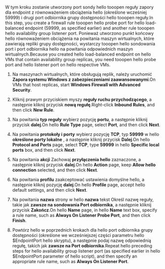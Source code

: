 <span data-ttu-id="d56af-101">W tym kroku zostanie utworzony port sondy hello tooopen reguły zapory dla endpoint z równoważeniem obciążenia hello (określone wcześniej 59999) i drugi port odbiornika grupy dostępności hello tooopen reguły.</span><span class="sxs-lookup"><span data-stu-id="d56af-101">In this step, you create a firewall rule tooopen hello probe port for hello load-balanced endpoint (59999, as specified earlier) and another rule tooopen hello availability group listener port.</span></span> <span data-ttu-id="d56af-102">Ponieważ utworzono punkt końcowy hello równoważeniem obciążenia na powitania maszyn wirtualnych, które zawierają repliki grupy dostępności, wystarczy tooopen hello sondowania port i port odbiornika hello na powitania odpowiednich maszyn wirtualnych.</span><span class="sxs-lookup"><span data-stu-id="d56af-102">Because you created hello load-balanced endpoint on hello VMs that contain availability group replicas, you need tooopen hello probe port and hello listener port on hello respective VMs.</span></span>

1. <span data-ttu-id="d56af-103">Na maszynach wirtualnych, które obsługują replik, należy uruchomić **Zapora systemu Windows z zabezpieczeniami zaawansowanymi**.</span><span class="sxs-lookup"><span data-stu-id="d56af-103">On VMs that host replicas, start **Windows Firewall with Advanced Security**.</span></span>

2. <span data-ttu-id="d56af-104">Kliknij prawym przyciskiem myszy **reguły ruchu przychodzącego**, a następnie kliknij przycisk **nową regułę**.</span><span class="sxs-lookup"><span data-stu-id="d56af-104">Right-click **Inbound Rules**, and then click **New Rule**.</span></span>

3. <span data-ttu-id="d56af-105">Na powitania **typ reguły** wybierz pozycję **portu**, a następnie kliknij przycisk **dalej**.</span><span class="sxs-lookup"><span data-stu-id="d56af-105">On hello **Rule Type** page, select **Port**, and then click **Next**.</span></span>

4. <span data-ttu-id="d56af-106">Na powitania **protokoły i porty** wybierz pozycję **TCP**, typ **59999** w hello **określone porty lokalne** , a następnie kliknij przycisk **Dalej**.</span><span class="sxs-lookup"><span data-stu-id="d56af-106">On hello **Protocol and Ports** page, select **TCP**, type **59999** in hello **Specific local ports** box, and then click **Next**.</span></span>

5. <span data-ttu-id="d56af-107">Na powitania **akcji** Zachowaj **przyłączenia hello** zaznaczone, a następnie kliknij przycisk **dalej**.</span><span class="sxs-lookup"><span data-stu-id="d56af-107">On hello **Action** page, keep **Allow hello connection** selected, and then click **Next**.</span></span>

6. <span data-ttu-id="d56af-108">Na powitania **profilu** zaakceptować ustawienia domyślne hello, a następnie kliknij pozycję **dalej**.</span><span class="sxs-lookup"><span data-stu-id="d56af-108">On hello **Profile** page, accept hello default settings, and then click **Next**.</span></span>

7. <span data-ttu-id="d56af-109">Na powitania **nazwa** strony w hello **nazwa** tekst Określ nazwę reguły, takie jak **zawsze na sondowania Port odbiornika**, a następnie kliknij przycisk **Zakończ**.</span><span class="sxs-lookup"><span data-stu-id="d56af-109">On hello **Name** page, in hello **Name** text box, specify a rule name, such as **Always On Listener Probe Port**, and then click **Finish**.</span></span>

8. <span data-ttu-id="d56af-110">Powtórz hello w poprzednich krokach dla hello port odbiornika grupy dostępności (określone we wcześniejszej części parametru hello $EndpointPort hello skryptu), a następnie podaj nazwę odpowiednią regułę, takich jak **zawsze na Port odbiornika**.</span><span class="sxs-lookup"><span data-stu-id="d56af-110">Repeat hello preceding steps for hello availability group listener port (as specified earlier in hello $EndpointPort parameter of hello script), and then specify an appropriate rule name, such as **Always On Listener Port**.</span></span>

